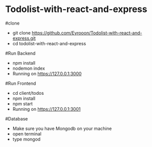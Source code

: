 # Todolist-with-react-and-express


#clone
- git clone https://github.com/Eyrooon/Todolist-with-react-and-express.git
- cd todolist-with-react-and-express

#Run Backend
- npm install
- nodemon index
- Running on https://127.0.0.1:3000


#Run Frontend
- cd client/todos
- npm install
- npm start
- Running on https://127.0.0.1:3001

#Database
- Make sure you have Mongodb on your machine
- open terminal
- type mongod

